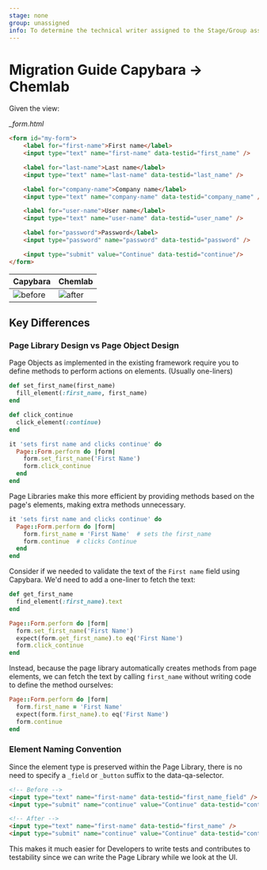 ```yaml
---
stage: none
group: unassigned
info: To determine the technical writer assigned to the Stage/Group associated with this page, see https://about.gitlab.com/handbook/product/ux/technical-writing/#assignments
---
```


# Migration Guide Capybara → Chemlab

Given the view:

*_form.html*

```html
<form id="my-form">
    <label for="first-name">First name</label>
    <input type="text" name="first-name" data-testid="first_name" />

    <label for="last-name">Last name</label>
    <input type="text" name="last-name" data-testid="last_name" />

    <label for="company-name">Company name</label>
    <input type="text" name="company-name" data-testid="company_name" />

    <label for="user-name">User name</label>
    <input type="text" name="user-name" data-testid="user_name" />

    <label for="password">Password</label>
    <input type="password" name="password" data-testid="password" />

    <input type="submit" value="Continue" data-testid="continue"/>
</form>
```

| Capybara | Chemlab |
| ------ | ----- |
| ![before](img/gl-capybara_V13_12.png) | ![after](img/gl-chemlab_V13_12.png) |

<!--
```ruby
# frozen_string_literal: true

module QA
  module Page
    class Form < Page::Base
      view '_form.html' do
        element :first_name
        element :last_name
        element :company_name
        element :user_name
        element :password
        element :continue
      end
    end
  end
end
```
```ruby
# frozen_string_literal: true

module QA
  module Page
    class Form < Chemlab::Page
      text_field :first_name
      text_field :last_name
      text_field :company_name
      text_field :user_name
      text_field :password

      button :continue
    end
  end
end
```
-->

## Key Differences

### Page Library Design vs Page Object Design

Page Objects as implemented in the existing framework require you to define methods to perform actions on elements. (Usually one-liners)

```ruby
def set_first_name(first_name)
  fill_element(:first_name, first_name)
end

def click_continue
  click_element(:continue)
end

it 'sets first name and clicks continue' do
  Page::Form.perform do |form|
    form.set_first_name('First Name')
    form.click_continue
  end
end
```

Page Libraries make this more efficient by providing methods based on the page's elements, making extra methods unnecessary.

```ruby
it 'sets first name and clicks continue' do
  Page::Form.perform do |form|
    form.first_name = 'First Name'  # sets the first_name
    form.continue  # clicks Continue
  end
end
```

Consider if we needed to validate the text of the `First name` field using Capybara. We'd need to add a one-liner to fetch the text:

```ruby
def get_first_name
  find_element(:first_name).text
end

Page::Form.perform do |form|
  form.set_first_name('First Name')
  expect(form.get_first_name).to eq('First Name')
  form.click_continue
end
```

Instead, because the page library automatically creates methods from page elements, we can fetch the text by calling `first_name` without writing code to define the method ourselves:

```ruby
Page::Form.perform do |form|
  form.first_name = 'First Name'
  expect(form.first_name).to eq('First Name')
  form.continue
end
```

### Element Naming Convention

Since the element type is preserved within the Page Library, there is no need to specify a `_field` or `_button` suffix to the data-qa-selector.

```html
<!-- Before -->
<input type="text" name="first-name" data-testid="first_name_field" />
<input type="submit" name="continue" value="Continue" data-testid="continue_button" />

<!-- After -->
<input type="text" name="first-name" data-testid="first_name" />
<input type="submit" name="continue" value="Continue" data-testid="continue" />
```

This makes it much easier for Developers to write tests and contributes to testability since we can write the Page Library while we look at the UI.

